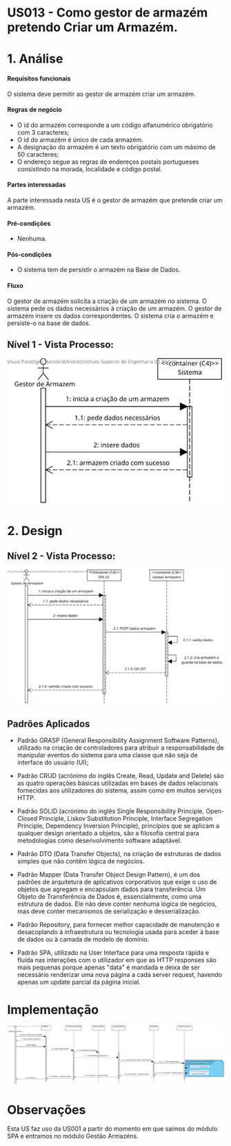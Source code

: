 # US013 - Como gestor de armazém pretendo Criar um Armazém.

# 1. Análise

#### Requisitos funcionais

O sistema deve permitir ao gestor de armazém criar um armazém.

#### Regras de negócio

* O id do armazém corresponde a um código alfanumérico obrigatório com 3 caracteres;
* O id do armazém é único de cada armazém.
* A designação do armazém é um texto obrigatório com um máximo de 50 caracteres;
* O endereço segue as regras de endereços postais portugueses consistindo na morada, localidade e código postal.

#### Partes interessadas

A parte interessada nesta US é o gestor de armazém que pretende criar um armazém.

#### Pré-condições

* Nenhuma.

#### Pós-condições

* O sistema tem de persistir o armazém na Base de Dados.

#### Fluxo

O gestor de armazém solicita a criação de um armazém no sistema. O sistema pede os dados necessários à criação de um armazém. O gestor de armazém insere os dados correspondentes. O sistema cria o armazém e persiste-o na base de dados.

## Nível 1 - Vista Processo:
![N1_VP_US013](../../nivel1/US013/N1_Vista_Processo_US013.svg)

# 2. Design

## Nível 2 - Vista Processo:
![N2_VP_US013](../../nivel2/US013/N2_Vista_Processo_US013.svg)

##  Padrões Aplicados

* Padrão GRASP (General Responsibility Assignment Software Patterns), utilizado na criação de controladores para atribuir a responsabilidade de manipular eventos do sistema para uma classe que não seja de interface do usuário (UI);

* Padrão CRUD (acrónimo do inglês Create, Read, Update and Delete) são as quatro operações básicas utilizadas em bases de dados relacionais fornecidas aos utilizadores do sistema, assim como em muitos serviços HTTP.

* Padrão SOLID (acrónimo do inglês Single Responsibility Principle, Open-Closed Principle, Liskov Substitution Principle, Interface Segregation Principle, Dependency Inversion Principle), princípios que se aplicam a qualquer design orientado a objetos, são a filosofia central para metodologias como desenvolvimento software adaptável.

* Padrão DTO (Data Transfer Objects), na criação de estruturas de dados simples que não contêm lógica de negócios.

* Padrão Mapper (Data Transfer Object Design Pattern), é um dos padrões de arquitetura de aplicativos corporativos que exige o uso de objetos que agregam e encapsulam dados para transferência. Um Objeto de Transferência de Dados é, essencialmente, como uma estrutura de dados. Ele não deve conter nenhuma lógica de negócios, mas deve conter mecanismos de serialização e desserialização.

* Padrão Repository, para fornecer melhor capacidade de manutenção e desacoplando à infraestrutura ou tecnologia usada para aceder à base de dados ou à camada de modelo de domínio.

* Padrão SPA, utilizado na User Interface para uma resposta rápida e fluída nas interações com o utilizador em que as HTTP responses são mais pequenas porque apenas "data" é mandada e deixa de ser necessário renderizar uma nova página a cada server request, havendo apenas um update parcial da página inicial.

# Implementação
![N3_VP_US013](../../nivel3/US013/N3_Vista_Processo_US013.svg)

# Observações
Esta US faz uso da US001 a partir do momento em que saímos do módulo SPA e entramos no módulo Gestão Armazéns.
